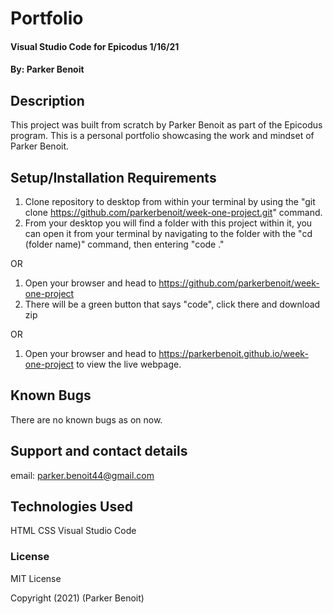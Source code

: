 <link href="css/styles.css" rel="stylesheet" type="text/css">

# Portfolio

#### Visual Studio Code for Epicodus 1/16/21

#### By: Parker Benoit

## Description

This project was built from scratch by Parker Benoit as part of the Epicodus program. This is a personal portfolio showcasing the work and mindset of Parker Benoit.

## Setup/Installation Requirements

1. Clone repository to desktop from within your terminal by using the "git clone https://github.com/parkerbenoit/week-one-project.git" command.
2. From your desktop you will find a folder with this project within it, you can open it from your terminal by navigating to the folder with the "cd (folder name)" command, then entering "code ."

OR

1. Open your browser and head to https://github.com/parkerbenoit/week-one-project
2. There will be a green button that says "code", click there and download zip

OR

1. Open your browser and head to https://parkerbenoit.github.io/week-one-project to view the live webpage.

## Known Bugs

There are no known bugs as on now.

## Support and contact details

email: parker.benoit44@gmail.com

## Technologies Used

HTML
CSS
Visual Studio Code

### License


MIT License

Copyright (2021) (Parker Benoit)

